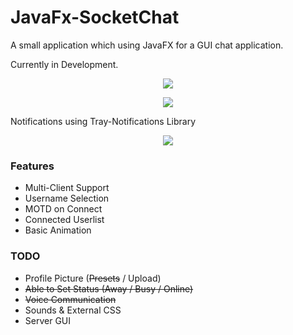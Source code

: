# JavaFx-SocketChat

A small application which using JavaFX for a GUI chat application.

Currently in Development.
<p align="center">
<img src="https://github.com/DomHeal/JavaFX-Chat/blob/master/screenshots/Animation.gif?raw=true"/>
</p>
<p align="center">
<img src="http://i.imgur.com/2UvHIJb.png"/>
</p>
Notifications using Tray-Notifications Library
<p align="center">
<img src="http://i.imgur.com/Ckww6DW.png"/>
</p>

<h3> Features </h3>
<ul>
  <li>Multi-Client Support</li>
  <li>Username Selection</li>
  <li>MOTD on Connect</li>
  <li>Connected Userlist</li>
  <li>Basic Animation</li>
</ul>
<h3> TODO </h3>
<ul>
  <li>Profile Picture (<strike>Presets</strike> / Upload)</li>
  <li><strike>Able to Set Status (Away / Busy / Online)</strike></li>
  <li><strike>Voice Communication</strike></li>
  <li>Sounds & External CSS</li>
  <li>Server GUI</li>
</ul>
